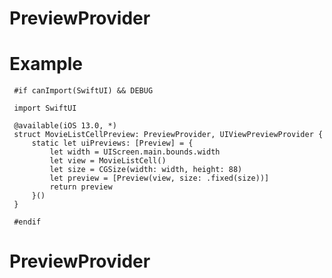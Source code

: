 # PreviewProvider

# Example

     #if canImport(SwiftUI) && DEBUG
        
     import SwiftUI
     
     @available(iOS 13.0, *)
     struct MovieListCellPreview: PreviewProvider, UIViewPreviewProvider {
         static let uiPreviews: [Preview] = {
             let width = UIScreen.main.bounds.width
             let view = MovieListCell()
             let size = CGSize(width: width, height: 88)
             let preview = [Preview(view, size: .fixed(size))]
             return preview
         }()
     }
        
     #endif
        
# PreviewProvider
